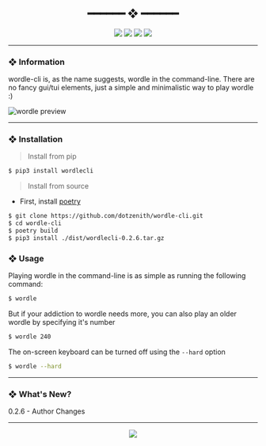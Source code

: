 <h2 align="center"> ━━━━━━  ❖  ━━━━━━ </h2>

<!-- BADGES -->
<div align="center">
   <p></p>
   
   <img src="https://img.shields.io/github/stars/dotzenith/wordle-cli?color=F8BD96&labelColor=302D41&style=for-the-badge">   

   <img src="https://img.shields.io/github/forks/dotzenith/wordle-cli?color=DDB6F2&labelColor=302D41&style=for-the-badge">   

   <img src="https://img.shields.io/github/repo-size/dotzenith/wordle-cli?color=ABE9B3&labelColor=302D41&style=for-the-badge">
   
   <img src="https://img.shields.io/github/commit-activity/y/dotzenith/wordle-cli?color=96CDFB&labelColor=302D41&style=for-the-badge&label=COMMITS"/>
   <br>
</div>

<p/>

---

### ❖ Information 

  wordle-cli is, as the name suggests, wordle in the command-line. There are no fancy gui/tui elements, just a simple and minimalistic way to play wordle :)

  <img src="https://github.com/dotzenith/dotzenith/blob/main/assets/wordle-cli/wordle.gif" alt="wordle preview">

---

### ❖ Installation

> Install from pip
```sh
$ pip3 install wordlecli
```

> Install from source
- First, install [poetry](https://python-poetry.org/)
```sh
$ git clone https://github.com/dotzenith/wordle-cli.git
$ cd wordle-cli
$ poetry build
$ pip3 install ./dist/wordlecli-0.2.6.tar.gz
```

### ❖ Usage 

Playing wordle in the command-line is as simple as running the following command:

```sh
$ wordle
```

But if your addiction to wordle needs more, you can also play an older wordle by specifying it's number

```sh
$ wordle 240
```

The on-screen keyboard can be turned off using the `--hard` option

```sh
$ wordle --hard
```

---

### ❖ What's New? 
0.2.6 - Author Changes

---

<div align="center">

   <img src="https://img.shields.io/static/v1.svg?label=License&message=MIT&color=F5E0DC&labelColor=302D41&style=for-the-badge">

</div>

